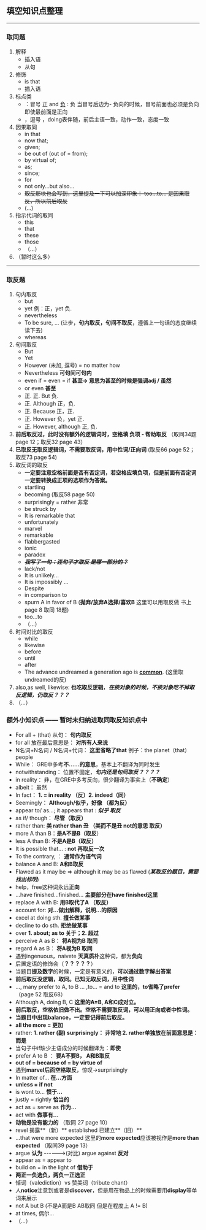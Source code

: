 ## 填空知识点整理

------

### 取同题

1. 解释
   - 插入语
   - 从句
2. 修饰
   - is that
   - 插入语
3. 标点类
   - ：冒号   正 and <u>负</u> : 负    当冒号后边为- 负向的时候，冒号前面也必须是负向即使最前面是正向
   - ，逗号   ，doing表伴随，前后主语一致，动作一致，态度一致
4. 因果取同
   - in that 
   - now that;
   - given; 
   - be out of (out of = from); 
   - by virtual of; 
   - as; 
   - since; 
   - for 
   - not only...but also...
   - ~~取反那块也会写到，这里提及一下可以加深印象： too...to... 是因果取反，所以前后取反~~
   - (...)
5. 指示代词的取同
   - this
   - that
   - these
   - those
   - （...）
6. （暂时这么多）

------

### 取反题

1. 句内取反
   - but
   - yet         例：正，yet 负.
   - nevertheless
   - To be sure, ... (让步，**句内取反，句间不取反**，遵循上一句话的态度继续读下去)
   - whereas
2. 句间取反
   - But
   - Yet
   - However (未加, 逗号) = no matter how
   - Nevertheless **可句间可句内**
   - even if = even = if **甚至-> 意思为甚至的时候是强调adj / 虽然**
   - or even **甚至**
   - 正. 正. But 负.
   - 正. Although 正，负. 
   - 正. Because 正，正.
   - 正. However 负，yet 正.
   - 正. However, although 正, 负.
3. **前后取反过，此时没有额外的逻辑词时，空格填 负项 - 帮助取反** （取同34题 page 12；取反32 page 43）
4. **已取反无取反逻辑词，不需要取反词，用中性词/正向词** (取反66 page 52；取反73 page 54)
5. 取反词的取反
   - **一定要注意空格前面是否有否定词，若空格应填负项，但是前面有否定词一定要转换成正项的选项作为答案。**
   - startling
   - becoming (取反58 page 50)
   - surprisingly = rather 非常
   - be struck by
   - It is remarkable that
   - unfortunately
   - marvel
   - remarkable
   - flabbergasted
   - ionic
   - paradox
   - ~~***我写了一句：连句子才取反 是哪一部分的？***~~
   - lack/not
   - It is unlikely...
   - It is impossibly ...
   - Despite
   - in comparison to
   - spurn A in favor of B    (**抛弃/放弃A选择/喜欢B** 这里可以用取反做 书上page 8 取同 18题) 
   - too...to
   - （...）
6. 时间对比的取反
   - while
   - likewise
   - before
   - until
   - after
   - The advance undreamed a generation ago is **<u>common</u>**. (这里取undreamed的反)
7. also,as well, likewise:   **也吃取反逻辑**，***在换对象的时候，不换对象吃不掉取反逻辑，仍取反？？？***
8. （...）

### 额外小知识点 —— 暂时未归纳进取同取反知识点中 

- For all + (that) 从句：    **句内取反**
- for all 放在最后意思是：   **对所有人来说**
- N名词+N名词 / N名词+代词：   **这里省略了that**        例子：the planet（that）people
- While：   GRE中多考**不......的意思**，基本上不翻译为同时发生
- notwithstanding：   位置不固定，***句内还是句间取反？？？？***
- in reality：   非，在GRE中多考反向，很少翻译为事实上（**不确定**）
- albeit：   虽然
- In fact：   **1. = in reality （反）2. indeed（同）**
- Seemingly：   **Although/似乎，好像  （都为反）**
- appear to/ as...; it appears that :     ***似乎 取反***
- as if/ though：   **尽管（取反）**
- rather than:   **美 rather than 丑 （美而不是丑   not的意思 取反）**
- more A than B：**是A不是B（取反**）
- less A than B:   **不是A是B（取反）**
- It is possible that... :    **not 再取反一次**
- To the contrary, ：   **通常作为语气词**
- balance A and B:   **A和B取反**
- Flawed as it may be => although it may be as flawed (***某取反的题目，需要找出标明***)
- help，free这种词永远**正向**
- ...have finished...finished...   **主要部分在have finished这里**
- replace A with B:   **用B取代了A （取反）**
- account for: **对...做出解释，说明...的原因**
- excel at doing sth. **擅长做某事**
- decline to do sth.  **拒绝做某事**
- over    **1. about; as to 关于；2. 超过**
- perceive A as B：   **将A视为B 取同**
- regard A as B：   **将A视为B 取同**
- 遇到ingenuous，naivete **天真质朴**这种词，都为**负向**
- 后置定语的修饰会（**？？？？？**）
- 当题目**提及数字**的时候，一定是有意义的，**可以通过数字解出答案**
- **前后取反没逻辑，取同。已知无取反词，用中性词**
- ..., many prefer to A, to B ...             ,to... = and to **这里的，to省略了prefer** （page 52 取反68）
- Although A, doing B, C             **这里的A=B, A和C成对立。**
- **前后取反，空格依旧做不出。空格不需要取反词，可以用正向或者中性词。**
- **当题目中出现balance，一定要记得前后取反。**
- **all the more = 更加**
- rather:   **1. rather (副) surprisingly： 非常地        2.  rather单独放在前面意思是：而是**
- 当句子中if缺少主语成分的时候翻译为：**即使**
- prefer A to B ： **要A不要B， A和B取反**
- **out of = because of = by virtue of**
- 遇到**marvel后面空格取反**，惊叹->surprisingly
- In matter of...              **在...方面**
- **unless = if not**
- is wont to...            **惯于...**
- justly = rightly      **恰当的**
- act as = serve as     **作为...**
- act with               **做事有...**
- **动物是没有能力的** （取同 27 page 10）
- revel 揭露**（新）** established 已建立**（旧）**
- ...that were more expected      这里的**more expected**应该被视作是**more than expected** （取同39 page 13）
- argue **认为**    ------>(对比)     argue against **反对**
- appear as = appear to
- build on = in the light of **借助于**
- **两正一负选负，两负一正选正**
- 悼词（valediction）vs 赞美词（tribute chant）
- 人**notice**注意到或者是**discover**，但是用在物品上的时候需要用**display**等单词来展示
- not A but B  (不是A而是B    AB取同    但是在程度上 A != B)
- at times,          偶尔...
- （...）